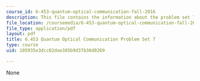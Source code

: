 ```yaml
---
course_id: 6-453-quantum-optical-communication-fall-2016
description: This file contains the information about the problem set 7.
file_location: /coursemedia/6-453-quantum-optical-communication-fall-2016/105935e3dcc02dae385b9d37b36d0269_MIT6_453F16_ps7.pdf
file_type: application/pdf
layout: pdf
title: 6.453 Quantum Optical Communication Problem Set 7
type: course
uid: 105935e3dcc02dae385b9d37b36d0269

---
```

None